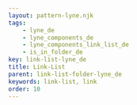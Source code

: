 ```yaml
---
layout: pattern-lyne.njk
tags: 
    - lyne_de
    - lyne_components_de
    - lyne_components_link_list_de
    - is_in_folder_de
key: link-list-lyne_de
title: Link-List
parent: link-list-folder-lyne_de
keywords: link-list, link
order: 10
---
```

